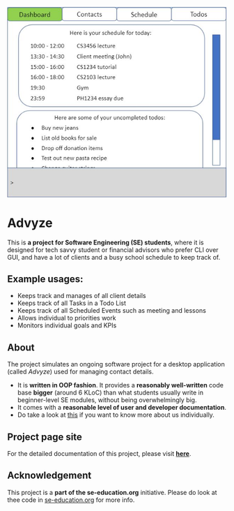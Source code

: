 ![Ui](docs/images/Ui.png)

# Advyze
This is **a project for Software Engineering (SE) students**, where it is designed for tech savvy student or financial advisors who prefer CLI over GUI, and have a lot of clients and a busy school schedule to keep track of.<br>
## Example usages:
  * Keeps track and manages of all client details
  * Keeps track of all Tasks in a Todo List
  * Keeps track of all Scheduled Events such as meeting and lessons
  * Allows individual to priorities work
  * Monitors individual goals and KPIs

## About
The project simulates an ongoing software project for a desktop application (called _Advyze_) used for managing contact details.
  * It is **written in OOP fashion**. It provides a **reasonably well-written** code base **bigger** (around 6 KLoC) than what students usually write in beginner-level SE modules, without being overwhelmingly big.
  * It comes with a **reasonable level of user and developer documentation**.
  * Do take a look at [this](docs/AboutUs.md) if you want to know more about us individually.
## Project page site
For the detailed documentation of this project, please visit **[here](https://ay2122s1-cs2103-t14-4.github.io/tp/)**.

## Acknowledgement
This project is a **part of the se-education.org** initiative. Please do look at thee code in [se-education.org](https://se-education.org#https://se-education.org/#contributing) for more info.


